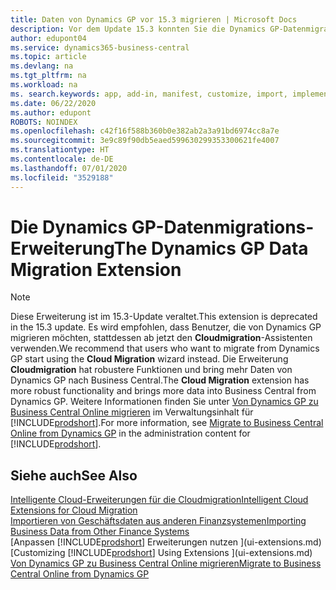 ```yaml
---
title: Daten von Dynamics GP vor 15.3 migrieren | Microsoft Docs
description: Vor dem Update 15.3 konnten Sie die Dynamics GP-Datenmigrationserweiterung verwenden, um Debitoren, Kreditoren, Lagerartikel, Sachkonten, Transaktionen zu offenen Verbindlichkeiten und Forderungen von Dynamics GP nach Business Central zu migrieren.
author: edupont04
ms.service: dynamics365-business-central
ms.topic: article
ms.devlang: na
ms.tgt_pltfrm: na
ms.workload: na
ms. search.keywords: app, add-in, manifest, customize, import, implement
ms.date: 06/22/2020
ms.author: edupont
ROBOTS: NOINDEX
ms.openlocfilehash: c42f16f588b360b0e382ab2a3a91bd6974cc8a7e
ms.sourcegitcommit: 3e9c89f90db5eaed599630299353300621fe4007
ms.translationtype: HT
ms.contentlocale: de-DE
ms.lasthandoff: 07/01/2020
ms.locfileid: "3529188"
---
```

# <a name="the-dynamics-gp-data-migration-extension"></a><span data-ttu-id="e3310-103">Die Dynamics GP-Datenmigrations-Erweiterung</span><span class="sxs-lookup"><span data-stu-id="e3310-103">The Dynamics GP Data Migration Extension</span></span>

> [!NOTE]
> <span data-ttu-id="e3310-104">Diese Erweiterung ist im 15.3-Update veraltet.</span><span class="sxs-lookup"><span data-stu-id="e3310-104">This extension is deprecated in the 15.3 update.</span></span> <span data-ttu-id="e3310-105">Es wird empfohlen, dass Benutzer, die von Dynamics GP migrieren möchten, stattdessen ab jetzt den **Cloudmigration**-Assistenten verwenden.</span><span class="sxs-lookup"><span data-stu-id="e3310-105">We recommend that users who want to migrate from Dynamics GP start using the **Cloud Migration** wizard instead.</span></span> <span data-ttu-id="e3310-106">Die Erweiterung **Cloudmigration** hat robustere Funktionen und bring mehr Daten von Dynamics GP nach Business Central.</span><span class="sxs-lookup"><span data-stu-id="e3310-106">The **Cloud Migration** extension has more robust functionality and brings more data into Business Central from Dynamics GP.</span></span> <span data-ttu-id="e3310-107">Weitere Informationen finden Sie unter [Von Dynamics GP zu Business Central Online migrieren](/dynamics365/business-central/dev-itpro/administration/migrate-dynamics-gp) im Verwaltungsinhalt für [!INCLUDE[prodshort](includes/prodshort.md)].</span><span class="sxs-lookup"><span data-stu-id="e3310-107">For more information, see [Migrate to Business Central Online from Dynamics GP](/dynamics365/business-central/dev-itpro/administration/migrate-dynamics-gp) in the administration content for [!INCLUDE[prodshort](includes/prodshort.md)].</span></span>

## <a name="see-also"></a><span data-ttu-id="e3310-108">Siehe auch</span><span class="sxs-lookup"><span data-stu-id="e3310-108">See Also</span></span>

[<span data-ttu-id="e3310-109">Intelligente Cloud-Erweiterungen für die Cloudmigration</span><span class="sxs-lookup"><span data-stu-id="e3310-109">Intelligent Cloud Extensions for Cloud Migration</span></span>](ui-extensions-data-replication.md)  
[<span data-ttu-id="e3310-110">Importieren von Geschäftsdaten aus anderen Finanzsystemen</span><span class="sxs-lookup"><span data-stu-id="e3310-110">Importing Business Data from Other Finance Systems</span></span>](across-import-data-configuration-packages.md)  
<span data-ttu-id="e3310-111">[Anpassen [!INCLUDE[prodshort](includes/prodshort.md)] Erweiterungen nutzen ](ui-extensions.md)</span><span class="sxs-lookup"><span data-stu-id="e3310-111">[Customizing [!INCLUDE[prodshort](includes/prodshort.md)] Using Extensions ](ui-extensions.md)</span></span>  
[<span data-ttu-id="e3310-112">Von Dynamics GP zu Business Central Online migrieren</span><span class="sxs-lookup"><span data-stu-id="e3310-112">Migrate to Business Central Online from Dynamics GP</span></span>](/dynamics365/business-central/dev-itpro/administration/migrate-dynamics-gp)  
